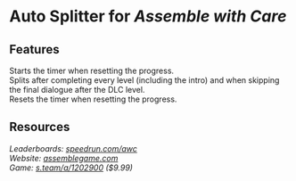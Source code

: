 # Auto Splitter for ***Assemble with Care***
## Features
Starts the timer when resetting the progress.  
Splits after completing every level (including the intro) and when skipping the final dialogue after the DLC level.  
Resets the timer when resetting the progress.

## Resources
*Leaderboards: [speedrun.com/awc](https://speedrun.com/awc)*  
*Website: [assemblegame.com](https://assemblegame.com)*  
*Game: [s.team/a/1202900](https://s.team/a/1202900) ($9.99)*